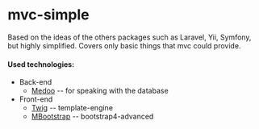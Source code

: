 # mvc-simple
Based on the ideas of the others packages such as Laravel, Yii, Symfony, but highly simplified. Covers only basic things that mvc could provide.

#### Used technologies:
<ul>
    <li>Back-end
        <ul>
            <li><a href="https://medoo.in/">Medoo</a> -- for speaking with the database</li>
        </ul>
    </li>
    <li>Front-end
        <ul>
            <li><a href="https://twig.symfony.com/">Twig</a> -- template-engine</li>
            <li><a href="https://mdbootstrap.com/">MBootstrap</a> -- bootstrap4-advanced</li>
        </ul>
    </li>
</ul>